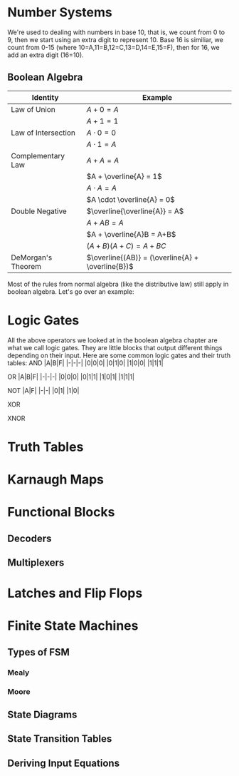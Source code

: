# Number Systems
We're used to dealing with numbers in base 10, that is, we count from 0 to 9, then we start using an extra digit to represent 10. Base 16 is similiar, we count from 0-15 (where 10=A,11=B,12=C,13=D,14=E,15=F), then for 16, we add an extra digit (16=10).
## Boolean Algebra
|Identity|Example|
|-|-|
|Law of Union|$A + 0 = A$|
||$A + 1 = 1$|
|Law of Intersection|$A \cdot 0 = 0$|
||$A \cdot 1 = A$|
|Complementary Law|$A + A = A$|
||$A + \overline{A} = 1$|
||$A \cdot A = A$|
||$A \cdot \overline{A} = 0$|
|Double Negative|$\overline{\overline{A}} = A$|
||$A + AB = A$|
||$A + \overline{A}B = A+B$|
||$(A+B)(A+C) = A+BC$|
|DeMorgan's Theorem|$\overline{(AB)} = (\overline{A} + \overline{B})$|

Most of the rules from normal algebra (like the distributive law) still apply in boolean algebra. Let's go over an example:




# Logic Gates
All the above operators we looked at in the boolean algebra chapter are what we call logic gates. They are little blocks that output different things depending on their input. Here are some common logic gates and their truth tables:
AND
|A|B|F|
|-|-|-|
|0|0|0|
|0|1|0|
|1|0|0|
|1|1|1|

OR
|A|B|F|
|-|-|-|
|0|0|0|
|0|1|1|
|1|0|1|
|1|1|1|

NOT
|A|F|
|-|-|
|0|1|
|1|0|

XOR

XNOR


# Truth Tables

# Karnaugh Maps

# Functional Blocks
## Decoders
## Multiplexers

# Latches and Flip Flops

# Finite State Machines

## Types of FSM
### Mealy
### Moore

## State Diagrams

## State Transition Tables

## Deriving Input Equations
